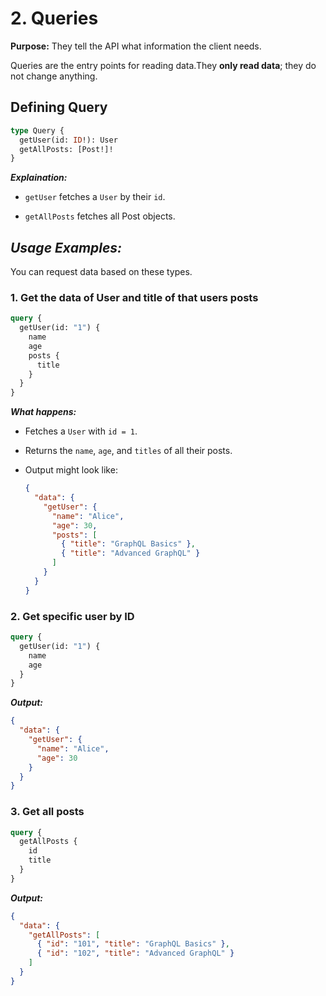 # 2. Queries

**Purpose:** They tell the API what information the client needs.

Queries are the entry points for reading data.They **only read data**; they do not change anything.

## Defining Query

```graphql
type Query {
  getUser(id: ID!): User
  getAllPosts: [Post!]!
}
```

**_Explaination:_**

- `getUser` fetches a `User` by their `id`.

- `getAllPosts` fetches all Post objects.

## _Usage Examples:_

You can request data based on these types.

### 1. Get the data of User and title of that users posts

```graphql
query {
  getUser(id: "1") {
    name
    age
    posts {
      title
    }
  }
}
```

**_What happens:_**

- Fetches a `User` with `id = 1`.

- Returns the `name`, `age`, and `titles` of all their posts.

- Output might look like:

  ```json
  {
    "data": {
      "getUser": {
        "name": "Alice",
        "age": 30,
        "posts": [
          { "title": "GraphQL Basics" },
          { "title": "Advanced GraphQL" }
        ]
      }
    }
  }
  ```

### 2. Get specific user by ID

```graphql
query {
  getUser(id: "1") {
    name
    age
  }
}
```

**_Output:_**

```json
{
  "data": {
    "getUser": {
      "name": "Alice",
      "age": 30
    }
  }
}
```

### 3. Get all posts

```graphql
query {
  getAllPosts {
    id
    title
  }
}
```

**_Output:_**

```json
{
  "data": {
    "getAllPosts": [
      { "id": "101", "title": "GraphQL Basics" },
      { "id": "102", "title": "Advanced GraphQL" }
    ]
  }
}
```

